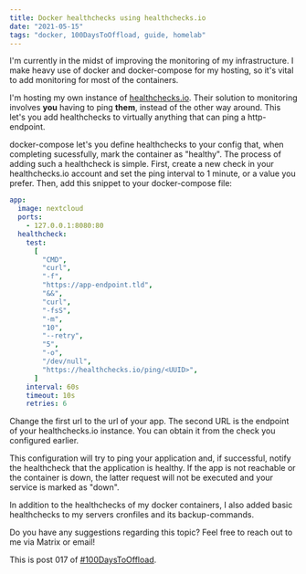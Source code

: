 ```yaml
---
title: Docker healthchecks using healthchecks.io
date: "2021-05-15"
tags: "docker, 100DaysToOffload, guide, homelab"
---
```


I'm currently in the midst of improving the monitoring of my infrastructure. I
make heavy use of docker and docker-compose for my hosting, so it's vital to add
monitoring for most of the containers.

I'm hosting my own instance of [healthchecks.io](https://healthchecks.io/).
Their solution to monitoring involves **you** having to ping **them**, instead
of the other way around. This let's you add healthchecks to virtually anything
that can ping a http-endpoint.

docker-compose let's you define healthchecks to your config that, when
completing sucessfully, mark the container as "healthy". The process of adding
such a healthcheck is simple. First, create a new check in your healthchecks.io
account and set the ping interval to 1 minute, or a value you prefer. Then, add
this snippet to your docker-compose file:

```yaml
app:
  image: nextcloud
  ports:
    - 127.0.0.1:8080:80
  healthcheck:
    test:
      [
        "CMD",
        "curl",
        "-f",
        "https://app-endpoint.tld",
        "&&",
        "curl",
        "-fsS",
        "-m",
        "10",
        "--retry",
        "5",
        "-o",
        "/dev/null",
        "https://healthchecks.io/ping/<UUID>",
      ]
    interval: 60s
    timeout: 10s
    retries: 6
```

Change the first url to the url of your app. The second URL is the endpoint of
your healthchecks.io instance. You can obtain it from the check you configured
earlier.

This configuration will try to ping your application and, if successful, notify
the healthcheck that the application is healthy. If the app is not reachable or
the container is down, the latter request will not be executed and your service
is marked as "down".

In addition to the healthchecks of my docker containers, I also added basic
healthchecks to my servers cronfiles and its backup-commands.

Do you have any suggestions regarding this topic? Feel free to reach out to me
via Matrix or email!

This is post 017 of [#100DaysToOffload](https://100daystooffload.com/).
